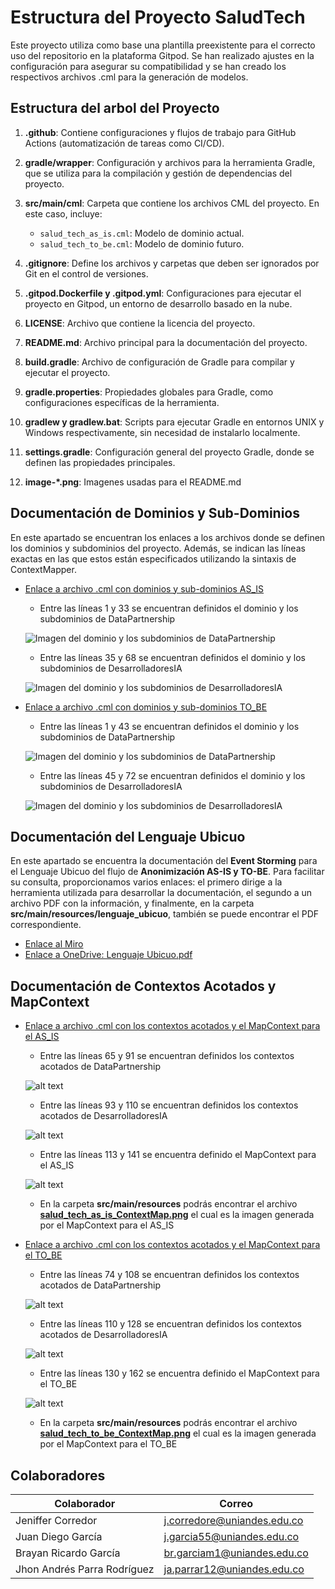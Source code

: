 # Estructura del Proyecto SaludTech

Este proyecto utiliza como base una plantilla preexistente para el correcto uso del repositorio en la plataforma Gitpod. Se han realizado ajustes en la configuración para asegurar su compatibilidad y se han creado los respectivos archivos .cml para la generación de modelos.

## Estructura del arbol del Proyecto

1. **.github**: Contiene configuraciones y flujos de trabajo para GitHub Actions (automatización de tareas como CI/CD).

2. **gradle/wrapper**: Configuración y archivos para la herramienta Gradle, que se utiliza para la compilación y gestión de dependencias del proyecto.

3. **src/main/cml**: Carpeta que contiene los archivos CML del proyecto. En este caso, incluye:
   - `salud_tech_as_is.cml`: Modelo de dominio actual.
   - `salud_tech_to_be.cml`: Modelo de dominio futuro.

4. **.gitignore**: Define los archivos y carpetas que deben ser ignorados por Git en el control de versiones.

5. **.gitpod.Dockerfile y .gitpod.yml**: Configuraciones para ejecutar el proyecto en Gitpod, un entorno de desarrollo basado en la nube.

6. **LICENSE**: Archivo que contiene la licencia del proyecto.

7. **README.md**: Archivo principal para la documentación del proyecto.

8. **build.gradle**: Archivo de configuración de Gradle para compilar y ejecutar el proyecto.

9. **gradle.properties**: Propiedades globales para Gradle, como configuraciones específicas de la herramienta.

10. **gradlew y gradlew.bat**: Scripts para ejecutar Gradle en entornos UNIX y Windows respectivamente, sin necesidad de instalarlo localmente.

11. **settings.gradle**: Configuración general del proyecto Gradle, donde se definen las propiedades principales.

12. **image-*.png**: Imagenes usadas para el README.md

## Documentación de Dominios y Sub-Dominios

En este apartado se encuentran los enlaces a los archivos donde se definen los dominios y subdominios del proyecto. Además, se indican las líneas exactas en las que estos están especificados utilizando la sintaxis de ContextMapper.

- [Enlace a archivo .cml con dominios y sub-dominios AS_IS](https://github.com/JGarcia55/DDDLovers/blob/master/src/main/cml/salud_tech_as_is.cml)

    - Entre las líneas 1 y 33 se encuentran definidos el dominio y los subdominios de DataPartnership

    ![Imagen del dominio y los subdominios de DataPartnership](image-1.png)

    - Entre las líneas 35 y 68 se encuentran definidos el dominio y los subdominios de DesarrolladoresIA

    ![Imagen del dominio y los subdominios de DesarrolladoresIA](image.png)

- [Enlace a archivo .cml con dominios y sub-dominios TO_BE](https://github.com/JGarcia55/DDDLovers/blob/master/src/main/cml/salud_tech_to_be.cml)

    - Entre las líneas 1 y 43 se encuentran definidos el dominio y los subdominios de DataPartnership

    ![Imagen del dominio y los subdominios de DataPartnership](image-2.png)

    - Entre las líneas 45 y 72 se encuentran definidos el dominio y los subdominios de DesarrolladoresIA

    ![Imagen del dominio y los subdominios de DesarrolladoresIA](image-3.png)

## Documentación del Lenguaje Ubicuo

En este apartado se encuentra la documentación del **Event Storming** para el Lenguaje Ubicuo del flujo de **Anonimización AS-IS y TO-BE**. Para facilitar su consulta, proporcionamos varios enlaces: el primero dirige a la herramienta utilizada para desarrollar la documentación, el segundo a un archivo PDF con la información, y finalmente, en la carpeta **src/main/resources/lenguaje_ubicuo**, también se puede encontrar el PDF correspondiente.

- [Enlace al Miro](https://miro.com/app/board/uXjVLlSzI4g=/?share_link_id=436043877662)
- [Enlace a OneDrive: Lenguaje Ubicuo.pdf](https://uniandes-my.sharepoint.com/:b:/g/personal/ja_parrar12_uniandes_edu_co/EZZ_k-th_gtEncVaUikwT70BeSq2PFAkjXVL-BEkIvAVQw?e=cVjzVY)

## Documentación de Contextos Acotados y MapContext

- [Enlace a archivo .cml con los contextos acotados y el MapContext para el AS_IS](https://github.com/JGarcia55/DDDLovers/blob/master/src/main/cml/salud_tech_as_is.cml)

    - Entre las líneas 65 y 91 se encuentran definidos los contextos acotados de DataPartnership

    ![alt text](image-4.png)

    - Entre las líneas 93 y 110 se encuentran definidos los contextos acotados de DesarrolladoresIA

    ![alt text](image-5.png)

    - Entre las líneas 113 y 141 se encuentra definido el MapContext para el AS_IS

    ![alt text](image-8.png)

    - En la carpeta **src/main/resources** podrás encontrar el archivo [**salud_tech_as_is_ContextMap.png**](https://github.com/JGarcia55/DDDLovers/blob/master/src/main/resources/salud_tech_as_is_ContextMap.png) el cual es la imagen generada por el MapContext para el AS_IS
    
- [Enlace a archivo .cml con los contextos acotados y el MapContext para el TO_BE](https://github.com/JGarcia55/DDDLovers/blob/master/src/main/cml/salud_tech_to_be.cml)

    - Entre las líneas 74 y 108 se encuentran definidos los contextos acotados de DataPartnership

    ![alt text](image-6.png)

    - Entre las líneas 110 y 128 se encuentran definidos los contextos acotados de DesarrolladoresIA

    ![alt text](image-7.png)

    - Entre las líneas 130 y 162 se encuentra definido el MapContext para el TO_BE

    ![alt text](image-8.png)

    - En la carpeta **src/main/resources** podrás encontrar el archivo [**salud_tech_to_be_ContextMap.png**](https://github.com/JGarcia55/DDDLovers/blob/master/src/main/resources/salud_tech_to_be_ContextMap.png) el cual es la imagen generada por el MapContext para el TO_BE

## Colaboradores

| Colaborador                 | Correo                                |
|-----------------------------|---------------------------------------|
| Jeniffer Corredor           | j.corredore@uniandes.edu.co           |
| Juan Diego García           | j.garcia55@uniandes.edu.co            |
| Brayan Ricardo García       | br.garciam1@uniandes.edu.co           |
| Jhon Andrés Parra Rodríguez | ja.parrar12@uniandes.edu.co           |